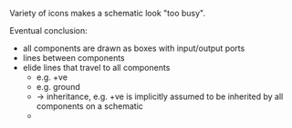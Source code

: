 Variety of icons makes a schematic look "too busy".

Eventual conclusion:
- all components are drawn as boxes with input/output ports
- lines between components
- elide lines that travel to all components
	- e.g. +ve
	- e.g. ground
	- -> inheritance, e.g. +ve is implicitly assumed to be inherited by all components on a schematic
	- 